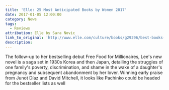 ```yaml
---
title: 'Elle: 25 Most Anticipated Books by Women 2017'
date: 2017-01-05 12:00:00
category: News
tags:
  - Reviews
attribution: Elle by Sara Novic
link_to_original: 'http://www.elle.com/culture/books/g29296/best-books-female-authors-2017/'
description:
---
```



The follow-up to her bestselling debut Free Food for Millionaires, Lee's new novel is a saga set in 1930s Korea and then Japan, detailing the struggles of one family's poverty, discrimination, and shame in the wake of a daughter's pregnancy and subsequent abandonment by her lover. Winning early praise from Junot D&iacute;az and David Mitchell, it looks like Pachinko could be headed for the bestseller lists as well